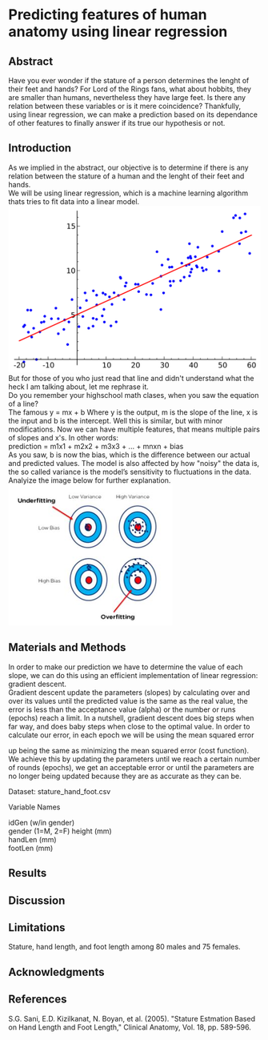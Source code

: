 # Predicting features of human anatomy using linear regression
## Abstract
Have you ever wonder if the stature of a person determines the lenght of their feet and hands? For Lord of the Rings fans, what about hobbits, they are smaller than humans, nevertheless they have large feet. Is there any relation between these variables or is it mere coincidence? Thankfully, using linear regression, we can make a prediction based on its dependance of other features to finally answer if its true our hypothesis or not. 

## Introduction
As we implied in the abstract, our objective is to determine if there is any relation between the stature of a human and the lenght of their feet and hands.  
We will be using linear regression, which is a machine learning algorithm thats tries to fit data into a linear model. 
![linear-model](https://raw.githubusercontent.com/AlonsoOropeza/LinearRegression/main/linear-model.png)  
But for those of you who just read that line and didn't understand what the heck I am talking about, let me rephrase it.  
Do you remember your highschool math clases, when you saw the equation of a line?  
The famous y = mx + b 
Where y is the output, m is the slope of the line, x is the input and b is the intercept.
Well this is similar, but with minor modifications. Now we can have multiple features, that means multiple pairs of slopes and x's. In other words:  
prediction = m1x1 + m2x2 + m3x3 + ... + mnxn + bias  
As you saw, b is now the bias, which is the difference between our actual and predicted values. The model is also affected by how "noisy" the data is, the so called variance is the model’s sensitivity to fluctuations in the data. Analyize the image below for further explanation.  
![bias-variance](https://raw.githubusercontent.com/AlonsoOropeza/LinearRegression/main/bias-variance.png)  

## Materials and Methods
In order to make our prediction we have to determine the value of each slope, we can do this using an efficient implementation of linear regression: gradient descent.  
Gradient descent update the parameters (slopes) by calculating over and over its values until the predicted value is the same as the real value, the error is less than the acceptance value (alpha) or the number or runs (epochs) reach a limit. In a nutshell, gradient descent does big steps when far way, and does baby steps when close to the optimal value.
In order to calculate our error, in each epoch we will be using the mean squared error

up being the same as minimizing the mean squared error (cost function). We achieve this by updating the parameters until we reach a certain number of rounds (epochs), we get an acceptable error or until the parameters are no longer being updated because they are as accurate as they can be.


Dataset:  stature_hand_foot.csv

Variable Names

idGen  (w/in gender)  
gender       (1=M, 2=F)
height   (mm)  
handLen (mm)   
footLen (mm)  
## Results
## Discussion
## Limitations
Stature, hand length, and foot length among 80 males and 75 females.
## Acknowledgments
## References
S.G. Sani, E.D. Kizilkanat, N. Boyan, et al. (2005).
"Stature Estmation Based on Hand Length and Foot Length," Clinical
Anatomy, Vol. 18, pp. 589-596.
